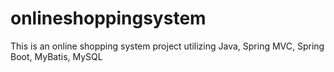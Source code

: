 # onlineshoppingsystem
 This is an online shopping system project utilizing Java, Spring MVC, Spring Boot, MyBatis, MySQL
